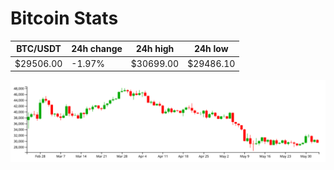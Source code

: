 # Bitcoin Stats

BTC/USDT|24h change|24h high|24h low|
|---|---|---|---|
|$29506.00|-1.97%|$30699.00|$29486.10|

<img src="./chart.svg">
